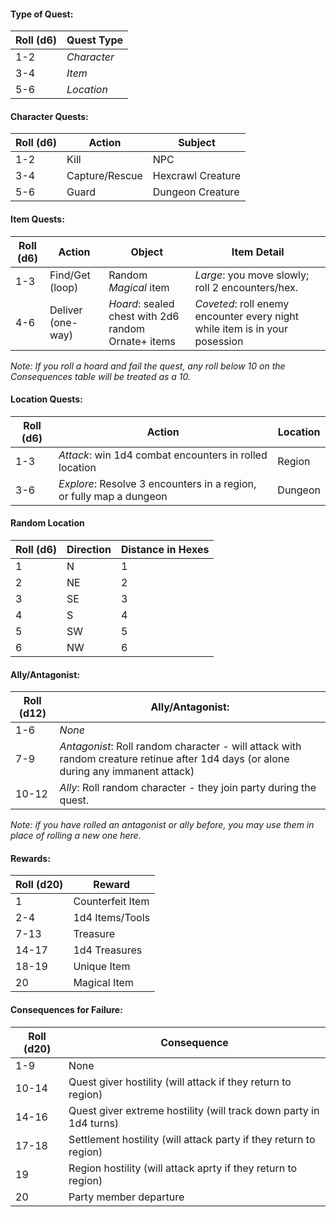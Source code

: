 #### **Type of Quest:**
| **Roll (d6)** | **Quest Type** |
| ---- | ---- |
| 1-2 | *Character* |
| 3-4 | *Item* |
| 5-6 | *Location* |
#### Character Quests:
| **Roll (d6)** | **Action** | **Subject** |
| ---- | ---- | ---- |
| 1-2 | Kill | NPC |
| 3-4 | Capture/Rescue | Hexcrawl Creature |
| 5-6 | Guard | Dungeon Creature |
#### Item Quests:
| **Roll (d6)** | **Action** | **Object** | Item Detail |
| ---- | ---- | ---- | ---- |
| 1-3 | Find/Get (loop) | Random *Magical* item | *Large*: you move slowly; roll 2 encounters/hex. |
| 4-6 | Deliver (one-way) | *Hoard*: sealed chest with 2d6 random Ornate+ items | *Coveted*: roll enemy encounter every night while item is in your posession |
*Note: If you roll a hoard and fail the quest, any roll below 10 on the Consequences table will be treated as a 10.*
#### Location Quests:
| **Roll (d6)** | **Action** | **Location** |
| ---- | ---- | ---- |
| 1-3 | *Attack*: win 1d4 combat encounters in rolled location | Region |
| 3-6 | *Explore*: Resolve 3 encounters in a region, or fully map a dungeon | Dungeon |
#### Random Location
| **Roll (d6)** | Direction | Distance in Hexes |
| ---- | ---- | ---- |
| 1 | N | 1 |
| 2 | NE | 2 |
| 3 | SE | 3 |
| 4 | S | 4 |
| 5 | SW | 5 |
| 6 | NW | 6 |
#### **Ally/Antagonist:**
| **Roll (d12)** | Ally/Antagonist: |
| ---- | ---- |
| 1-6 | *None* |
| 7-9 | *Antagonist*: Roll random character - will attack with random creature retinue after 1d4 days (or alone during any immanent attack) |
| 10-12 | *Ally*: Roll random character - they join party during the quest. |
*Note: if you have rolled an antagonist or ally before, you may use them in place of rolling a new one here.*

#### Rewards:
| **Roll (d20)** | Reward |
| ---- | ---- |
| 1 | Counterfeit Item |
| 2-4 | 1d4 Items/Tools |
| 7-13 | Treasure |
| 14-17 | 1d4 Treasures |
| 18-19 | Unique Item |
| 20 | Magical Item |
#### **Consequences for Failure:**
| **Roll (d20)** | Consequence |
| ---- | ---- |
| 1-9 | None |
| 10-14 | Quest giver hostility (will attack if they return to region) |
| 14-16 | Quest giver extreme hostility (will track down party in 1d4 turns) |
| 17-18 | Settlement hostility (will attack party if they return to region) |
| 19 | Region hostility (will attack aprty if they return to region) |
| 20 | Party member departure |


